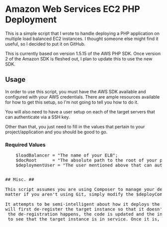 # Amazon Web Services EC2 PHP Deployment #

This is a simple script that I wrote to handle deploying a PHP application on multiple load balanced EC2 instances. I thought
someone else might find it useful, so I decided to put it on GitHub.

This is currently based on version 1.5.15 of the AWS PHP SDK. Once version 2 of the Amazon SDK is fleshed out, I plan to
update this to use the new SDK.

## Usage ##

In order to use this script, you must have the AWS SDK available and configured with your AWS credentials. There are
ample resources available for how to get this setup, so I'm not going to tell you how to do it.

You will also need to have a user setup on each of the target servers that can authenticate via a SSH key.

Other than that, you just need to fill in the values that pertain to your project/application and you should be good to go.

### Required Values ###
<pre>
    $loadBalancer = "The name of your ELB";
    $docRoot      = "The absolute path to the root of your project";
    $deploymentUser = "The user mentioned above that can authenticate with an SSH key";
<pre>

## Misc. ##

This script assumes you are using Composer to manage your dependencies. However if you aren't using composer, or for that
matter if you aren't using Git, simply modify the $deployCommand string.

It attempts to be semi-intelligent about how it deploys the app. After it gets the list of instances behind the LB, it
will first de-register the target instance so that it doesn't receive any requests while the update is going on. After
 the de-registration happens, the code is updated and the instance is put back in service. The script checks every second
 to see that the target instance is in service. Once it is, it will go on to the next server in the list.